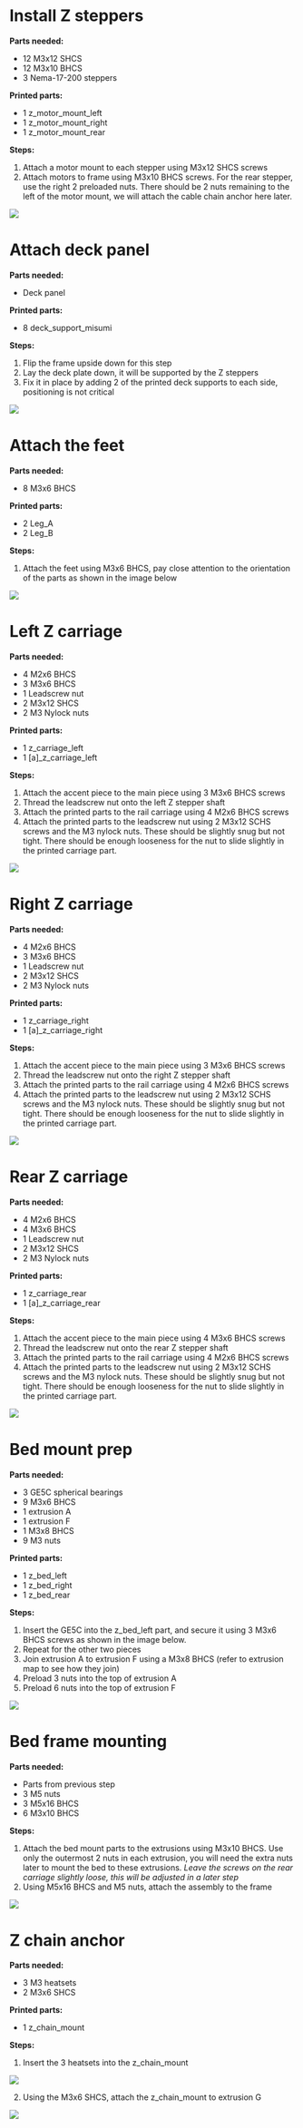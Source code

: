 # Install Z steppers

**Parts needed:**
* 12 M3x12 SHCS 
* 12 M3x10 BHCS
* 3 Nema-17-200 steppers
  
**Printed parts:**
* 1 z_motor_mount_left
* 1 z_motor_mount_right
* 1 z_motor_mount_rear

**Steps:**

1. Attach a motor mount to each stepper using M3x12 SHCS screws
2. Attach motors to frame using M3x10 BHCS screws. For the rear stepper, use the right 2 preloaded nuts. There should be 2 nuts remaining to the left of the motor mount, we will attach the cable chain anchor here later.

![](images/z_steppers_added.png)


# Attach deck panel

**Parts needed:**
* Deck panel 
  
**Printed parts:**
* 8 deck_support_misumi

**Steps:**
1. Flip the frame upside down for this step
2. Lay the deck plate down, it will be supported by the Z steppers
3. Fix it in place by adding 2 of the printed deck supports to each side, positioning is not critical

![](images/deck_plate_added_bottom_view.png)



# Attach the feet

**Parts needed:**
* 8 M3x6 BHCS

**Printed parts:**
* 2 Leg_A
* 2 Leg_B

**Steps:**
1. Attach the feet using M3x6 BHCS, pay close attention to the orientation of the parts as shown in the image below

![](images/feet_attached.png)




# Left Z carriage

**Parts needed:**
* 4 M2x6 BHCS
* 3 M3x6 BHCS
* 1 Leadscrew nut
* 2 M3x12 SHCS
* 2 M3 Nylock nuts 
  
**Printed parts:**
* 1 z_carriage_left
* 1 [a]_z_carriage_left

**Steps:**
1. Attach the accent piece to the main piece using 3 M3x6 BHCS screws
2. Thread the leadscrew nut onto the left Z stepper shaft
3. Attach the printed parts to the rail carriage using 4 M2x6 BHCS screws
4. Attach the printed parts to the leadscrew nut using 2 M3x12 SCHS screws and the M3 nylock nuts. These should be slightly snug but not tight. There should be enough looseness for the nut to slide slightly in the printed carriage part.

![](images/left_z_carriage.png)


# Right Z carriage

**Parts needed:**
* 4 M2x6 BHCS
* 3 M3x6 BHCS
* 1 Leadscrew nut
* 2 M3x12 SHCS
* 2 M3 Nylock nuts 
  
**Printed parts:**
* 1 z_carriage_right
* 1 [a]_z_carriage_right

**Steps:**
1. Attach the accent piece to the main piece using 3 M3x6 BHCS screws
2. Thread the leadscrew nut onto the right Z stepper shaft
3. Attach the printed parts to the rail carriage using 4 M2x6 BHCS screws
4. Attach the printed parts to the leadscrew nut using 2 M3x12 SCHS screws and the M3 nylock nuts. These should be slightly snug but not tight. There should be enough looseness for the nut to slide slightly in the printed carriage part.

![](images/z_carriage_right.png)



# Rear Z carriage 

**Parts needed:**
* 4 M2x6 BHCS
* 4 M3x6 BHCS
* 1 Leadscrew nut
* 2 M3x12 SHCS
* 2 M3 Nylock nuts 
  


**Printed parts:**
* 1 z_carriage_rear
* 1 [a]_z_carriage_rear


**Steps:**
1. Attach the accent piece to the main piece using 4 M3x6 BHCS screws
2. Thread the leadscrew nut onto the rear Z stepper shaft
3. Attach the printed parts to the rail carriage using 4 M2x6 BHCS screws
4. Attach the printed parts to the leadscrew nut using 2 M3x12 SCHS screws and the M3 nylock nuts. These should be slightly snug but not tight. There should be enough looseness for the nut to slide slightly in the printed carriage part.

![](images/z_carriage_rear.png)



# Bed mount prep

**Parts needed:**
* 3 GE5C spherical bearings
* 9 M3x6 BHCS
* 1 extrusion A
* 1 extrusion F
* 1 M3x8 BHCS
* 9 M3 nuts

**Printed parts:**
* 1 z_bed_left
* 1 z_bed_right
* 1 z_bed_rear


**Steps:**
1. Insert the GE5C into the z_bed_left part, and secure it using 3 M3x6 BHCS screws as shown in the image below.
2. Repeat for the other two pieces 
3. Join extrusion A to extrusion F using a M3x8 BHCS (refer to extrusion map to see how they join)
4. Preload 3 nuts into the top of extrusion A 
5. Preload 6 nuts into the top of extrusion F

![](images/left_z_bed_ge5c.png)


# Bed frame mounting

**Parts needed:**
* Parts from previous step
* 3 M5 nuts
* 3 M5x16 BHCS
* 6 M3x10 BHCS

**Steps:**
1. Attach the bed mount parts to the extrusions using M3x10 BHCS. Use only the outermost 2 nuts in each extrusion, you will need the extra nuts later to mount the bed to these extrusions. *Leave the screws on the rear carriage slightly loose, this will be adjusted in a later step*
2. Using M5x16 BHCS and M5 nuts, attach the assembly to the frame

![](images/bed_frame_mounted.png)

# Z chain anchor

**Parts needed:**
* 3 M3 heatsets
* 2 M3x6 SHCS

**Printed parts:**
* 1 z_chain_mount
  
**Steps:**
1. Insert the 3 heatsets into the z_chain_mount 

![](images/z_chain_anchor_heatsets.png)

2. Using the M3x6 SHCS, attach the z_chain_mount to extrusion G 

![](images/z_chain_anchor_attached.png)

